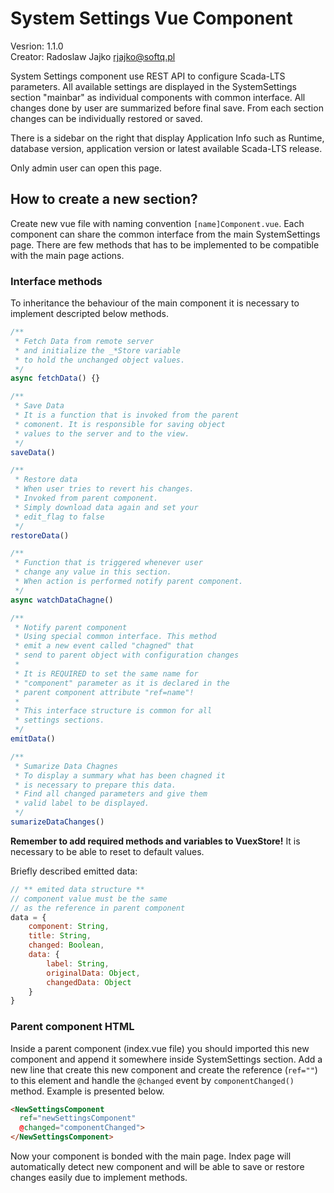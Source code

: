 # System Settings Vue Component
Vesrion: 1.1.0  
Creator: Radoslaw Jajko [rjajko@softq.pl](mailto:rjajko@softq.pl)

System Settings component use REST API to configure Scada-LTS parameters. All available settings are displayed in the SystemSettings section "mainbar" as individual components with common interface. All changes done by user are summarized before final save. From each section changes can be individually restored or saved.

There is a sidebar on the right that display Application Info such as Runtime, database version, application version or latest available Scada-LTS release. 

Only admin user can open this page.

## How to create a new section?
Create new vue file with naming convention `[name]Component.vue`. Each component can share the common interface from the main SystemSettings page. There are few methods that has to be implemented to be compatible with the main page actions.

### Interface methods
To inheritance the behaviour of the main component it is necessary to implement descripted below methods. 
```js
/**
 * Fetch Data from remote server
 * and initialize the _*Store variable
 * to hold the unchanged object values.  
 */
async fetchData() {}

/**
 * Save Data
 * It is a function that is invoked from the parent
 * comonent. It is responsible for saving object
 * values to the server and to the view.
 */
saveData()

/**
 * Restore data
 * When user tries to revert his changes.
 * Invoked from parent component.
 * Simply download data again and set your 
 * edit_flag to false
 */
restoreData()

/**
 * Function that is triggered whenever user
 * change any value in this section.
 * When action is performed notify parent component. 
 */
async watchDataChagne()

/**
 * Notify parent component
 * Using special common interface. This method 
 * emit a new event called "chagned" that 
 * send to parent object with configuration changes
 * 
 * It is REQUIRED to set the same name for
 * "component" parameter as it is declared in the  
 * parent component attribute "ref=name"! 
 * 
 * This interface structure is common for all
 * settings sections.
 */
emitData()

/**
 * Sumarize Data Chagnes
 * To display a summary what has been chagned it
 * is necessary to prepare this data.
 * Find all changed parameters and give them
 * valid label to be displayed.
 */
sumarizeDataChanges()
```
__Remember to add required methods and variables to VuexStore!__ It is necessary to be able to reset to default values. 

Briefly described emitted data:
```js
// ** emited data structure **
// component value must be the same
// as the reference in parent component
data = {
    component: String,
    title: String, 
    changed: Boolean,
    data: {
        label: String,
        originalData: Object,
        changedData: Object
    }
}
```

### Parent component HTML
Inside a parent component (index.vue file) you should imported this new component and append it somewhere inside SystemSettings section. Add a new line that create this new component and create the reference (`ref=""`) to this element and handle the `@changed` event by `componentChanged()` method. Example is presented below. 
```html
<NewSettingsComponent 
  ref="newSettingsComponent"
  @changed="componentChanged">
</NewSettingsComponent>
```
Now your component is bonded with the main page. Index page will automatically detect new component and will be able to save or restore changes easily due to implement methods.
